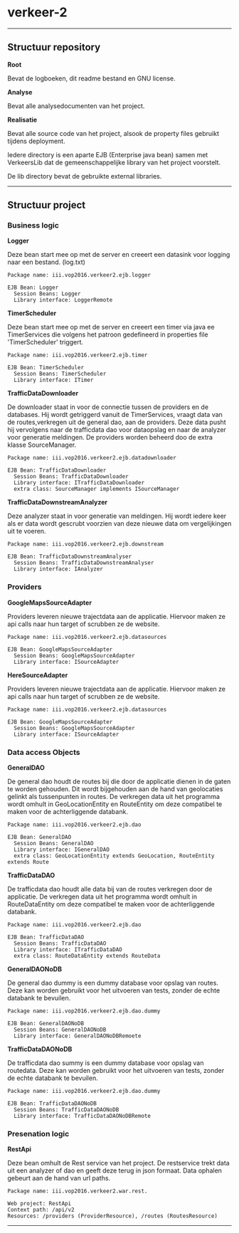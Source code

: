 # verkeer-2

***

## Structuur repository
__Root__

Bevat de logboeken, dit readme bestand en GNU license.

__Analyse__

Bevat alle analysedocumenten van het project.

__Realisatie__

Bevat alle source code van het project, alsook de property files gebruikt tijdens deployment.

Iedere directory is een aparte EJB (Enterprise java bean) samen met VerkeersLib dat de gemeenschappelijke library van het project voorstelt.

De lib directory bevat de gebruikte external libraries.

***

## Structuur project

### Business logic

__Logger__

Deze bean start mee op met de server en creeert een datasink voor logging naar een bestand. (log.txt)
````
Package name: iii.vop2016.verkeer2.ejb.logger

EJB Bean: Logger
  Session Beans: Logger
  Library interface: LoggerRemote
````

__TimerScheduler__

Deze bean start mee op met de server en creeert een timer via java ee TimerServices die volgens het patroon gedefineerd in properties file 'TimerScheduler' triggert.
````
Package name: iii.vop2016.verkeer2.ejb.timer

EJB Bean: TimerScheduler
  Session Beans: TimerScheduler
  Library interface: ITimer
````

__TrafficDataDownloader__

De downloader staat in voor de connectie tussen de providers en de databases. Hij wordt getriggerd vanuit de TimerServices, vraagt data van de routes,verkregen uit de general dao, aan de providers. Deze data pusht hij vervolgens naar de trafficdata dao voor dataopslag en naar de analyzer voor generatie meldingen. De providers worden beheerd doo de extra klasse SourceManager.
````
Package name: iii.vop2016.verkeer2.ejb.datadownloader

EJB Bean: TrafficDataDownloader
  Session Beans: TrafficDataDownloader
  Library interface: ITrafficDataDownloader
  extra class: SourceManager implements ISourceManager
````

__TrafficDataDownstreamAnalyzer__

Deze analyzer staat in voor generatie van meldingen. Hij wordt iedere keer als er data wordt gescrubt voorzien van deze nieuwe data om vergelijkingen uit te voeren.
````
Package name: iii.vop2016.verkeer2.ejb.downstream

EJB Bean: TrafficDataDownstreamAnalyser
  Session Beans: TrafficDataDownstreamAnalyser
  Library interface: IAnalyzer
````

### Providers

__GoogleMapsSourceAdapter__

Providers leveren nieuwe trajectdata aan de applicatie. Hiervoor maken ze api calls naar hun target of scrubben ze de website.
````
Package name: iii.vop2016.verkeer2.ejb.datasources

EJB Bean: GoogleMapsSourceAdapter
  Session Beans: GoogleMapsSourceAdapter
  Library interface: ISourceAdapter
````

__HereSourceAdapter__

Providers leveren nieuwe trajectdata aan de applicatie. Hiervoor maken ze api calls naar hun target of scrubben ze de website.
````
Package name: iii.vop2016.verkeer2.ejb.datasources

EJB Bean: GoogleMapsSourceAdapter
  Session Beans: GoogleMapsSourceAdapter
  Library interface: ISourceAdapter
````

### Data access Objects

__GeneralDAO__

De general dao houdt de routes bij die door de applicatie dienen in de gaten te worden gehouden. Dit wordt bijgehouden aan de hand van geolocaties gelinkt als tussenpunten in routes. De verkregen data uit het programma wordt omhult in GeoLocationEntity en RouteEntity om deze compatibel te maken voor de achterliggende databank.
````
Package name: iii.vop2016.verkeer2.ejb.dao

EJB Bean: GeneralDAO
  Session Beans: GeneralDAO
  Library interface: IGeneralDAO
  extra class: GeoLocationEntity extends GeoLocation, RouteEntity extends Route
````

__TrafficDataDAO__

De trafficdata dao houdt alle data bij van de routes verkregen door de applicatie. De verkregen data uit het programma wordt omhult in RouteDataEntity om deze compatibel te maken voor de achterliggende databank.
````
Package name: iii.vop2016.verkeer2.ejb.dao

EJB Bean: TrafficDataDAO
  Session Beans: TrafficDataDAO
  Library interface: ITrafficDataDAO
  extra class: RouteDataEntity extends RouteData
````

__GeneralDAONoDB__

De general dao dummy is een dummy database voor opslag van routes. Deze kan worden gebruikt voor het uitvoeren van tests, zonder de echte databank te bevuilen.
````
Package name: iii.vop2016.verkeer2.ejb.dao.dummy

EJB Bean: GeneralDAONoDB
  Session Beans: GeneralDAONoDB
  Library interface: GeneralDAONoDBRemoete
````

__TrafficDataDAONoDB__

De trafficdata dao summy is een dummy database voor opslag van routedata. Deze kan worden gebruikt voor het uitvoeren van tests, zonder de echte databank te bevuilen.
````
Package name: iii.vop2016.verkeer2.ejb.dao.dummy

EJB Bean: TrafficDataDAONoDB
  Session Beans: TrafficDataDAONoDB
  Library interface: TrafficDataDAONoDBRemote
````

### Presenation logic

__RestApi__

Deze bean omhult de Rest service van het project. De restservice trekt data uit een analyzer of dao en geeft deze terug in json formaat. Data ophalen gebeurt aan de hand van url paths.
````
Package name: iii.vop2016.verkeer2.war.rest.

Web project: RestApi
Context path: /api/v2
Resources: /providers (ProviderResource), /routes (RoutesResource)
````

***
